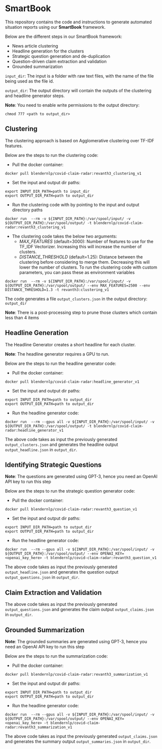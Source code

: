 # SmartBook

This repository contains the code and instructions to generate automated situation reports using our **SmartBook** framework.

Below are the different steps in our SmartBook framework:
- News article clustering
- Headline generation for the clusters
- Strategic question generation and de-duplication
- Question-driven claim extraction and validation
- Grounded summarization

`input_dir`: The input is a folder with raw text files, with the name of the file being used as the file id.

`output_dir`: The output directory will contain the outputs of the clustering and headline generator steps.

**Note**: You need to enable write permissions to the output directory:
```
chmod 777 <path to output_dir>
```

## Clustering

The clustering approach is based on Agglomerative clustering over TF-IDF features. 

Below are the steps to run the clustering code:

- Pull the docker container: 
```
docker pull blendernlp/covid-claim-radar:revanth3_clustering_v1
```
- Set the input and output dir paths:
```
export INPUT_DIR_PATH=path to input_dir
export OUTPUT_DIR_PATH=path to output_dir
```
- Run the clustering code with by pointing to the input and output directory paths
```
docker run  --rm -v ${INPUT_DIR_PATH}:/var/spool/input/ -v ${OUTPUT_DIR_PATH}:/var/spool/output/ -t blendernlp/covid-claim-radar:revanth3_clustering_v1
```
- The clustering code takes the below two arguments:
    - *MAX_FEATURES* (default=3000): Number of features to use for the TF_IDF Vectorizer. Increasing this will increase the number of clusters.
    - *DISTANCE_THRESHOLD* (default=1.25): Distance between the clustering before considering to merge them. Decreasing this will lower the number of clusters.
To run the clustering code with custom parameters, you can pass these as environment variables
```
docker run  --rm -v ${INPUT_DIR_PATH}:/var/spool/input/ -v ${OUTPUT_DIR_PATH}:/var/spool/output/ --env MAX_FEATURES=2500 --env DISTANCE_THRESHOLD=1.3 -t revanth3:clustering_v1
```

The code generates a file `output_clusters.json` in the output directory: `output_dir`

**Note**: There is a post-processing step to prune those clusters which contain less than 4 items 

## Headline Generation

The Headline Generator creates a short headline for each cluster.

**Note**: The headline generator requires a GPU to run.

Below are the steps to run the headline generator code:
- Pull the docker container: 
```
docker pull blendernlp/covid-claim-radar:headline_generator_v1
```
- Set the input and output dir paths:
```
export INPUT_DIR_PATH=path to output_dir
export OUTPUT_DIR_PATH=path to output_dir
```
- Run the headline generator code:
```
docker run  --rm --gpus all -v ${INPUT_DIR_PATH}:/var/spool/input/ -v ${OUTPUT_DIR_PATH}:/var/spool/output/ -t blendernlp/covid-claim-radar:headline_generator_v1
```

The above code takes as input the previously generated `output_clusters.json` and generates the headline output `output_headline.json` in `output_dir`.

## Identifying Strategic Questions

**Note**: The questions are generated using GPT-3, hence you need an OpenAI API key to run this step

Below are the steps to run the strategic question generator code:
- Pull the docker container: 
```
docker pull blendernlp/covid-claim-radar:revanth3_question_v1
```
- Set the input and output dir paths:
```
export INPUT_DIR_PATH=path to output_dir
export OUTPUT_DIR_PATH=path to output_dir
```
- Run the headline generator code:
```
docker run  --rm --gpus all -v ${INPUT_DIR_PATH}:/var/spool/input/ -v ${OUTPUT_DIR_PATH}:/var/spool/output/ --env OPENAI_KEY=<openai_key_here> -t blendernlp/covid-claim-radar:revanth3_question_v1
```

The above code takes as input the previously generated `output_headline.json` and generates the question output `output_questions.json` in `output_dir`.

## Claim Extraction and Validation

The above code takes as input the previously generated `output_questions.json` and generates the claim output `output_claims.json` in `output_dir`.

## Grounded Summarization

**Note**: The grounded summaries are generated using GPT-3, hence you need an OpenAI API key to run this step

Below are the steps to run the summarization  code:
- Pull the docker container: 
```
docker pull blendernlp/covid-claim-radar:revanth3_summarization_v1
```
- Set the input and output dir paths:
```
export INPUT_DIR_PATH=path to output_dir
export OUTPUT_DIR_PATH=path to output_dir
```
- Run the headline generator code:
```
docker run  --rm --gpus all -v ${INPUT_DIR_PATH}:/var/spool/input/ -v ${OUTPUT_DIR_PATH}:/var/spool/output/ --env OPENAI_KEY=<openai_key_here> -t blendernlp/covid-claim-radar:revanth3_summarization_v1
```

The above code takes as input the previously generated `output_claims.json` and generates the summary output `output_summaries.json` in `output_dir`.

